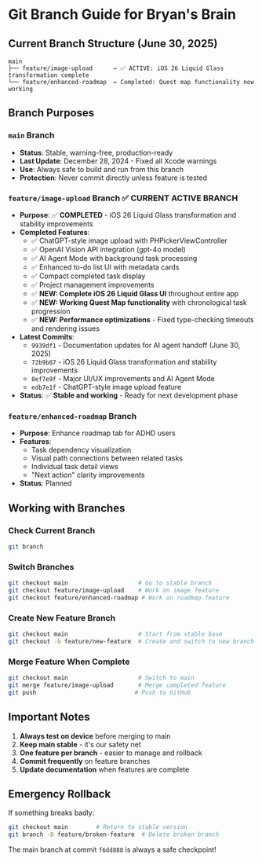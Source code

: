 # Git Branch Guide for Bryan's Brain

## Current Branch Structure (June 30, 2025)

```
main
├── feature/image-upload      ← ✅ ACTIVE: iOS 26 Liquid Glass transformation complete
└── feature/enhanced-roadmap  ← Completed: Quest map functionality now working
```

## Branch Purposes

### `main` Branch
- **Status**: Stable, warning-free, production-ready
- **Last Update**: December 28, 2024 - Fixed all Xcode warnings
- **Use**: Always safe to build and run from this branch
- **Protection**: Never commit directly unless feature is tested

### `feature/image-upload` Branch ✅ **CURRENT ACTIVE BRANCH**
- **Purpose**: ✅ **COMPLETED** - iOS 26 Liquid Glass transformation and stability improvements
- **Completed Features**:
  - ✅ ChatGPT-style image upload with PHPickerViewController
  - ✅ OpenAI Vision API integration (gpt-4o model)
  - ✅ AI Agent Mode with background task processing
  - ✅ Enhanced to-do list UI with metadata cards
  - ✅ Compact completed task display
  - ✅ Project management improvements
  - ✅ **NEW: Complete iOS 26 Liquid Glass UI** throughout entire app
  - ✅ **NEW: Working Quest Map functionality** with chronological task progression
  - ✅ **NEW: Performance optimizations** - Fixed type-checking timeouts and rendering issues
- **Latest Commits**:
  - `9939df1` - Documentation updates for AI agent handoff (June 30, 2025)
  - `72b9b87` - iOS 26 Liquid Glass transformation and stability improvements
  - `8ef7e9f` - Major UI/UX improvements and AI Agent Mode
  - `edb7e1f` - ChatGPT-style image upload feature
- **Status**: ✅ **Stable and working** - Ready for next development phase

### `feature/enhanced-roadmap` Branch
- **Purpose**: Enhance roadmap tab for ADHD users
- **Features**:
  - Task dependency visualization
  - Visual path connections between related tasks
  - Individual task detail views
  - "Next action" clarity improvements
- **Status**: Planned

## Working with Branches

### Check Current Branch
```bash
git branch
```

### Switch Branches
```bash
git checkout main                    # Go to stable branch
git checkout feature/image-upload    # Work on image feature
git checkout feature/enhanced-roadmap # Work on roadmap feature
```

### Create New Feature Branch
```bash
git checkout main                    # Start from stable base
git checkout -b feature/new-feature  # Create and switch to new branch
```

### Merge Feature When Complete
```bash
git checkout main                    # Switch to main
git merge feature/image-upload       # Merge completed feature
git push                            # Push to GitHub
```

## Important Notes

1. **Always test on device** before merging to main
2. **Keep main stable** - it's our safety net
3. **One feature per branch** - easier to manage and rollback
4. **Commit frequently** on feature branches
5. **Update documentation** when features are complete

## Emergency Rollback

If something breaks badly:
```bash
git checkout main        # Return to stable version
git branch -D feature/broken-feature  # Delete broken branch
```

The main branch at commit `f6dd888` is always a safe checkpoint!